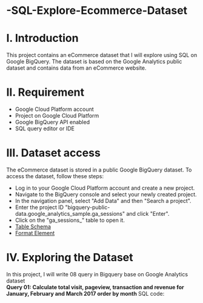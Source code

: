# -SQL-Explore-Ecommerce-Dataset
# I. Introduction 
This project contains an eCommerce dataset that I will explore using SQL on Google BigQuery. The dataset is based on the Google Analytics public dataset and contains data from an eCommerce website.
# II. Requirement
- Google Cloud Platform account
- Project on Google Cloud Platform
- Google BigQuery API enabled
- SQL query editor or IDE
# III. Dataset access 
The eCommerce dataset is stored in a public Google BigQuery dataset. To access the dataset, follow these steps:

- Log in to your Google Cloud Platform account and create a new project.
- Navigate to the BigQuery console and select your newly created project.
- In the navigation panel, select "Add Data" and then "Search a project".
- Enter the project ID "bigquery-public-data.google_analytics_sample.ga_sessions" and click "Enter".
- Click on the "ga_sessions_" table to open it.
- [Table Schema](https://support.google.com/analytics/answer/3437719?hl=en)
- [Format Element](https://cloud.google.com/bigquery/docs/reference/standard-sql/format-elements)
# IV. Exploring the Dataset
In this project, I will write 08 query in Bigquery base on Google Analytics dataset  
**Query 01: Calculate total visit, pageview, transaction and revenue for January, February and March 2017 order by month**
SQL code:

